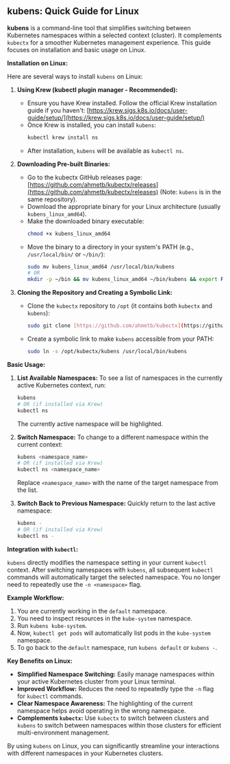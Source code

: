## kubens: Quick Guide for Linux

**kubens** is a command-line tool that simplifies switching between Kubernetes namespaces within a selected context (cluster). It complements `kubectx` for a smoother Kubernetes management experience. This guide focuses on installation and basic usage on Linux.

**Installation on Linux:**

Here are several ways to install `kubens` on Linux:

1.  **Using Krew (kubectl plugin manager - Recommended):**
    * Ensure you have Krew installed. Follow the official Krew installation guide if you haven't: [https://krew.sigs.k8s.io/docs/user-guide/setup/](https://krew.sigs.k8s.io/docs/user-guide/setup/)
    * Once Krew is installed, you can install `kubens`:
      ```bash
      kubectl krew install ns
      ```
    * After installation, `kubens` will be available as `kubectl ns`.

2.  **Downloading Pre-built Binaries:**
    * Go to the kubectx GitHub releases page: [https://github.com/ahmetb/kubectx/releases](https://github.com/ahmetb/kubectx/releases) (Note: `kubens` is in the same repository).
    * Download the appropriate binary for your Linux architecture (usually `kubens_linux_amd64`).
    * Make the downloaded binary executable:
      ```bash
      chmod +x kubens_linux_amd64
      ```
    * Move the binary to a directory in your system's PATH (e.g., `/usr/local/bin/` or `~/bin/`):
      ```bash
      sudo mv kubens_linux_amd64 /usr/local/bin/kubens
      # OR
      mkdir -p ~/bin && mv kubens_linux_amd64 ~/bin/kubens && export PATH="$HOME/bin:$PATH"
      ```

3.  **Cloning the Repository and Creating a Symbolic Link:**
    * Clone the `kubectx` repository to `/opt` (it contains both `kubectx` and `kubens`):
      ```bash
      sudo git clone [https://github.com/ahmetb/kubectx](https://github.com/ahmetb/kubectx) /opt/kubectx
      ```
    * Create a symbolic link to make `kubens` accessible from your PATH:
      ```bash
      sudo ln -s /opt/kubectx/kubens /usr/local/bin/kubens
      ```
      

**Basic Usage:**

1.  **List Available Namespaces:** To see a list of namespaces in the currently active Kubernetes context, run:
    ```bash
    kubens
    # OR (if installed via Krew)
    kubectl ns
    ```
    The currently active namespace will be highlighted.

2.  **Switch Namespace:** To change to a different namespace within the current context:
    ```bash
    kubens <namespace_name>
    # OR (if installed via Krew)
    kubectl ns <namespace_name>
    ```
    Replace `<namespace_name>` with the name of the target namespace from the list.

3.  **Switch Back to Previous Namespace:** Quickly return to the last active namespace:
    ```bash
    kubens -
    # OR (if installed via Krew)
    kubectl ns -
    ```

**Integration with `kubectl`:**

`kubens` directly modifies the namespace setting in your current `kubectl` context. After switching namespaces with `kubens`, all subsequent `kubectl` commands will automatically target the selected namespace. You no longer need to repeatedly use the `-n <namespace>` flag.

**Example Workflow:**

1.  You are currently working in the `default` namespace.
2.  You need to inspect resources in the `kube-system` namespace.
3.  Run `kubens kube-system`.
4.  Now, `kubectl get pods` will automatically list pods in the `kube-system` namespace.
5.  To go back to the `default` namespace, run `kubens default` or `kubens -`.

**Key Benefits on Linux:**

* **Simplified Namespace Switching:** Easily manage namespaces within your active Kubernetes cluster from your Linux terminal.
* **Improved Workflow:** Reduces the need to repeatedly type the `-n` flag for `kubectl` commands.
* **Clear Namespace Awareness:** The highlighting of the current namespace helps avoid operating in the wrong namespace.
* **Complements `kubectx`:** Use `kubectx` to switch between clusters and `kubens` to switch between namespaces within those clusters for efficient multi-environment management.

By using `kubens` on Linux, you can significantly streamline your interactions with different namespaces in your Kubernetes clusters.